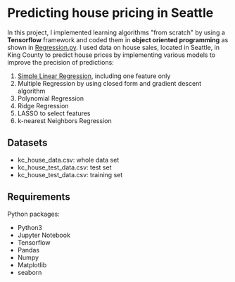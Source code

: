 # Predicting house pricing in Seattle

In this project, I implemented learning algorithms "from scratch" by using a **Tensorflow** framework and coded them in **object oriented programming** as shown in [Regression.py](https://github.com/hsuanhao/Projects/blob/master/Predicting%20house%20pricing%20in%20Seattle/Regression.py). I used data on house sales, located in Seattle, in King County to predict house prices by implementing various models to improve the precision of predictions:

1. [Simple Linear Regression](https://github.com/hsuanhao/Projects/blob/master/Predicting%20house%20pricing%20in%20Seattle/Simple_Linear_Regression.ipynb), including one feature only
2. Multiple Regression by using closed form and gradient descent algorithm
3. Polynomial Regression
4. Ridge Regression
5. LASSO to select features
6. k-nearest Neighbors Regression

## Datasets
- kc_house_data.csv: whole data set
- kc_house_test_data.csv: test set
- kc_house_test_data.csv: training set

## Requirements

Python packages:
- Python3
- Jupyter Notebook
- Tensorflow
- Pandas
- Numpy
- Matplotlib
- seaborn
